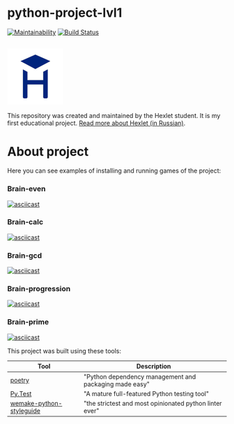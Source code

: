 # python-project-lvl1

[![Maintainability](https://api.codeclimate.com/v1/badges/4b38f9330652f0c66506/maintainability)](https://codeclimate.com/github/PoBidauGustang/python-project-lvl1/maintainability)
[![Build Status](https://travis-ci.com/PoBidauGustang/python-project-lvl1.svg?branch=master)](https://travis-ci.com/PoBidauGustang/python-project-lvl1)

##
[![Hexlet Ltd. logo](https://raw.githubusercontent.com/Hexlet/hexletguides.github.io/master/images/hexlet_logo128.png)](https://ru.hexlet.io/pages/about?utm_source=github&utm_medium=link&utm_campaign=python-package)

This repository was created and maintained by the Hexlet student. It is my first educational project. [Read more about Hexlet (in Russian)](https://ru.hexlet.io/pages/about?utm_source=github&utm_medium=link&utm_campaign=python-package).

# About project
Here you can see examples of installing and running games of the project:
### Brain-even
[![asciicast](https://asciinema.org/a/WwL50P5izPdy13r7VieTrT3UX.svg)](https://asciinema.org/a/WwL50P5izPdy13r7VieTrT3UX)

### Brain-calc
[![asciicast](https://asciinema.org/a/acEVoSps1JochPNcfjyr9EYb5.svg)](https://asciinema.org/a/acEVoSps1JochPNcfjyr9EYb5)

### Brain-gcd
[![asciicast](https://asciinema.org/a/UXJCoDztHzC8rrVpgwsvvoVNK.svg)](https://asciinema.org/a/UXJCoDztHzC8rrVpgwsvvoVNK)

### Brain-progression
[![asciicast](https://asciinema.org/a/rWkkRYGSoCzzjHIHZH15t6DGi.svg)](https://asciinema.org/a/rWkkRYGSoCzzjHIHZH15t6DGi)

### Brain-prime
[![asciicast](https://asciinema.org/a/EO0VIaieW7P0FSkIigpF2pEHM.svg)](https://asciinema.org/a/EO0VIaieW7P0FSkIigpF2pEHM)


This project was built using these tools:

| Tool                                                                        | Description                                             |
|-----------------------------------------------------------------------------|---------------------------------------------------------|
| [poetry](https://poetry.eustace.io/)                                        | "Python dependency management and packaging made easy"  |
| [Py.Test](https://pytest.org)                                               | "A mature full-featured Python testing tool"            |
| [wemake-python-styleguide](https://wemake-python-stylegui.de)               | "the strictest and most opinionated python linter ever" |
